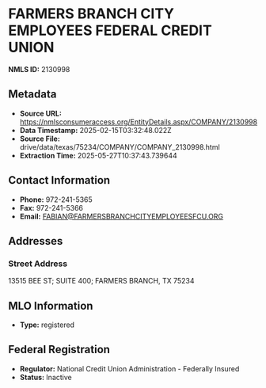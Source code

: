 # FARMERS BRANCH CITY EMPLOYEES FEDERAL CREDIT UNION

**NMLS ID:** 2130998

## Metadata
- **Source URL:** https://nmlsconsumeraccess.org/EntityDetails.aspx/COMPANY/2130998
- **Data Timestamp:** 2025-02-15T03:32:48.022Z
- **Source File:** drive/data/texas/75234/COMPANY/COMPANY_2130998.html
- **Extraction Time:** 2025-05-27T10:37:43.739644

## Contact Information
- **Phone:** 972-241-5365
- **Fax:** 972-241-5366
- **Email:** FABIAN@FARMERSBRANCHCITYEMPLOYEESFCU.ORG

## Addresses
### Street Address
13515 BEE ST; SUITE 400; FARMERS BRANCH, TX 75234

## MLO Information
- **Type:** registered

## Federal Registration
- **Regulator:** National Credit Union Administration - Federally Insured
- **Status:** Inactive
